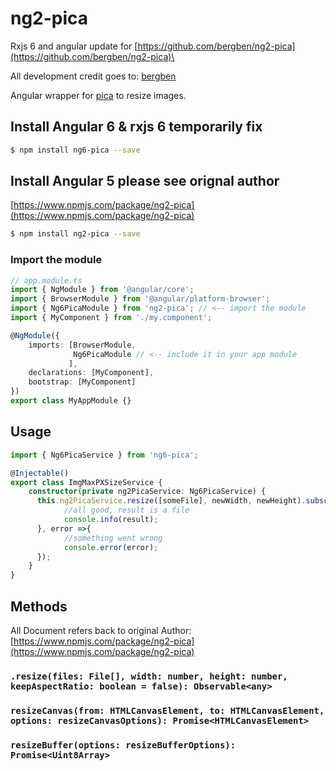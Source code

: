 # ng2-pica

Rxjs 6 and angular update for [https://github.com/bergben/ng2-pica](https://github.com/bergben/ng2-pica)\

All development credit goes to: [bergben](https://www.npmjs.com/~bergben)

Angular wrapper for <a href="https://github.com/nodeca/pica">pica</a> to resize images. 

## Install Angular 6 & rxjs 6 temporarily fix

```bash
$ npm install ng6-pica --save
```

## Install Angular 5 please see orignal author
[https://www.npmjs.com/package/ng2-pica](https://www.npmjs.com/package/ng2-pica)
```bash
$ npm install ng2-pica --save
```

### Import the module
```TypeScript
// app.module.ts
import { NgModule } from '@angular/core';
import { BrowserModule } from '@angular/platform-browser';
import { Ng6PicaModule } from 'ng2-pica'; // <-- import the module
import { MyComponent } from './my.component';

@NgModule({
    imports: [BrowserModule,
              Ng6PicaModule // <-- include it in your app module
             ],
    declarations: [MyComponent],  
    bootstrap: [MyComponent]
})
export class MyAppModule {}
```
## Usage
```TypeScript
import { Ng6PicaService } from 'ng6-pica';

@Injectable()
export class ImgMaxPXSizeService {
    constructor(private ng2PicaService: Ng6PicaService) {
      this.ng2PicaService.resize([someFile], newWidth, newHeight).subscribe((result)=>{
            //all good, result is a file
            console.info(result);
      }, error =>{
            //something went wrong 
            console.error(error);
      });
    }
}
```

## Methods
 All Document refers back to original Author: 
 [https://www.npmjs.com/package/ng2-pica](https://www.npmjs.com/package/ng2-pica)
### `.resize(files: File[], width: number, height: number, keepAspectRatio: boolean = false): Observable<any>`
### `resizeCanvas(from: HTMLCanvasElement, to: HTMLCanvasElement, options: resizeCanvasOptions): Promise<HTMLCanvasElement>`
### `resizeBuffer(options: resizeBufferOptions): Promise<Uint8Array>`
